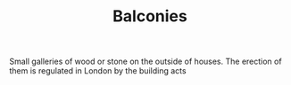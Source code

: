 ---
title: Balconies
letter: B
permalink: "/definitions/bld-balconies.html"
body: Small galleries of wood or stone on the outside of houses. The erection of them
  is regulated in London by the building acts
published_at: '2018-07-07'
source: Black's Law Dictionary 2nd Ed (1910)
layout: post
---